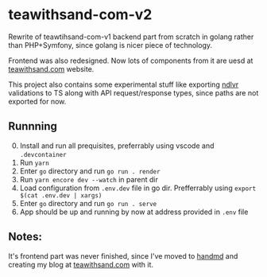 # teawithsand-com-v2

Rewrite of teawtihsand-com-v1 backend part from scratch in golang rather than PHP+Symfony, since golang is nicer piece of technology.

Frontend was also redesigned. Now lots of components from it are uesd at [teawithsand.com](https://teawtihsand.com) website.

This project also contains some experimental stuff like exporting [ndlvr](https://github.com/teawithsand/ndlvr) validations to TS
along with API request/response types, since paths are not exported for now.

## Runnning
0. Install and run all prequisites, preferrably using vscode and `.devcontainer`
1. Run `yarn`
2. Enter `go` directory and run `go run . render`
3. Run `yarn encore dev --watch` in parent dir
4. Load configuration from `.env.dev` file in go dir. 
   Prefferrably using `export $(cat .env.dev | xargs)`
5. Enter `go` directory and run `go run . serve`
6. App should be up and running by now at address provided in `.env` file

## Notes: 
It's frontend part was never finished,
since I've moved to [handmd](https://teawithsand.com/teawithsand/handmd) and creating my blog at [teawithsand.com](https://teawtihsand.com) with it.